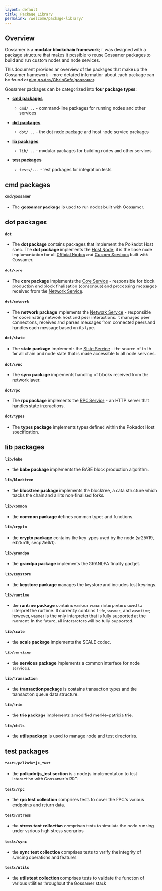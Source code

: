 ```yaml
---
layout: default
title: Package Library
permalink: /welcome/package-library/
---
```


## Overview

Gossamer is a **modular blockchain framework**; it was designed with a package structure that makes it possible to reuse Gossamer packages to build and run custom nodes and node services.

This document provides an overview of the packages that make up the Gossamer framework - more detailed information about each package can be found at <a target="_blank" rel="noopener noreferrer" href="https://pkg.go.dev/github.com/ChainSafe/gossamer">pkg.go.dev/ChainSafe/gossamer</a>.

Gossamer packages can be categorized into **four package types**:

- **[cmd packages](#cmd-packages)**

    - `cmd/...` - command-line packages for running nodes and other services

- **[dot packages](#dot-packages)**

    - `dot/...` - the dot node package and host node service packages

- **[lib packages](#lib-packages)**

    - `lib/...` - modular packages for building nodes and other services

- **[test packages](#test-packages)**

    - `tests/...` - test packages for integration tests

## cmd packages

#### `cmd/gossamer`

- The **gossamer package** is used to run nodes built with Gossamer.

## dot packages

#### `dot`

- The **dot package** contains packages that implement the Polkadot Host spec. The **dot package** implements the [Host Node](/getting-started/overview/host-architecture#host-node); it is the base node implementation for all [Official Nodes](/getting-started/overview/host-architecture#official-nodes) and [Custom Services](/getting-started/overview/host-architecture#custom-services) built with Gossamer.

#### `dot/core`

- The **core package** implements the [Core Service](/getting-started/overview/host-architecture#core-service) -  responsible for block production and block finalisation (consensus) and processing messages received from the [Network Service](/getting-started/overview/host-architecture/#network-service).

#### `dot/network`

- The **network package** implements the [Network Service](/getting-started/overview/host-architecture/#network-service) - responsible for coordinating network host and peer interactions. It manages peer connections, receives and parses messages from connected peers and handles each message based on its type.

#### `dot/state`

- The **state package** implements the [State Service](/getting-started/overview/host-architecture#state-service) - the source of truth for all chain and node state that is made accessible to all node services.

#### `dot/sync`

- The **sync package** implements handling of blocks received from the network layer.

#### `dot/rpc`

- The **rpc package** implements the [RPC Service](/getting-started/overview/host-architecture#rpc-service) - an HTTP server that handles state interactions.

#### `dot/types`

- The **types package** implements types defined within the Polkadot Host specification.

## lib packages

#### `lib/babe`

- the **babe package** implements the BABE block production algorithm.

#### `lib/blocktree`

- the **blocktree package** implements the blocktree, a data structure which tracks the chain and all its non-finalised forks.

#### `lib/common`

- the **common package** defines common types and functions.

#### `lib/crypto`

- the **crypto package** contains the key types used by the node (sr25519, ed25519, secp256k1).

#### `lib/grandpa`

- the **grandpa package** implements the GRANDPA finality gadget.

#### `lib/keystore`

- the **keystore package** manages the keystore and includes test keyrings.

#### `lib/runtime`

- the **runtime package** contains various wasm interpreters used to interpret the runtime. It currently contains `life`, `wasmer`, and `wasmtime`; however, `wasmer` is the only interpreter that is fully supported at the moment. In the future, all interpreters will be fully supported.

#### `lib/scale`

- the **scale package** implements the SCALE codec.

#### `lib/services`

- the **services package** implements a common interface for node services.

#### `lib/transaction`

- the **transaction package** is contains transaction types and the transaction queue data structure.

#### `lib/trie`

- the **trie package** implements a modified merkle-patricia trie.

#### `lib/utils`

- the **utils package** is used to manage node and test directories.

## test packages

#### `tests/polkadotjs_test`
- the **polkadotjs_test section** is a node.js implementation to test interaction with Gossamer's RPC.

#### `tests/rpc`
- the **rpc test collection** comprises tests to cover the RPC's various endpoints and return data.

#### `tests/stress`
- the **stress test collection** comprises tests to simulate the node running under various high stress scenarios

#### `tests/sync`
- the **sync test collection** comprises tests to verify the integrity of syncing operations and features

#### `tests/utils`
- the **utils test collection** comprises tests to validate the function of various utilities throughout the Gossamer stack
